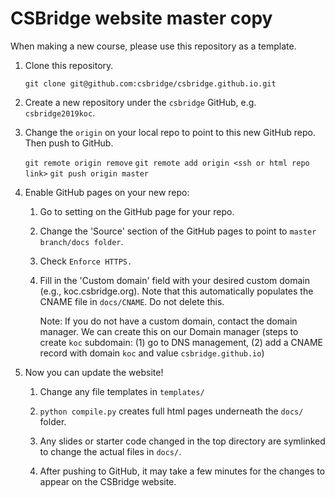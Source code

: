 # CSBridge website master copy

When making a new course, please use this repository as a template.

1. Clone this repository.

    ```git clone git@github.com:csbridge/csbridge.github.io.git```

2. Create a new repository under the ```csbridge``` GitHub, e.g. ```csbridge2019koc```.

3. Change the ```origin``` on your local repo to point to this new GitHub repo. Then push to GitHub.

    ```git remote origin remove```
    ```git remote add origin <ssh or html repo link>```
    ```git push origin master```

4. Enable GitHub pages on your new repo:

    1. Go to setting on the GitHub page for your repo.

    2. Change the 'Source' section of the GitHub pages to point to ```master branch/docs folder```.

    3. Check ```Enforce HTTPS.```

    4. Fill in the 'Custom domain' field with your desired custom domain (e.g., koc.csbridge.org). Note that this automatically populates the CNAME file in ```docs/CNAME```. Do not delete this.

        Note: If you do not have a custom domain, contact the domain manager. We can create this on our Domain manager (steps to create ```koc``` subdomain: (1) go to DNS management, (2) add a CNAME record with domain ```koc``` and value ```csbridge.github.io```)


5. Now you can update the website!

    1. Change any file templates in ```templates/```

    2. ```python compile.py``` creates full html pages underneath the ```docs/``` folder.

    3. Any slides or starter code changed in the top directory are symlinked to change the actual files in ```docs/```.

    4. After pushing to GitHub, it may take a few minutes for the changes to appear on the CSBridge website.
